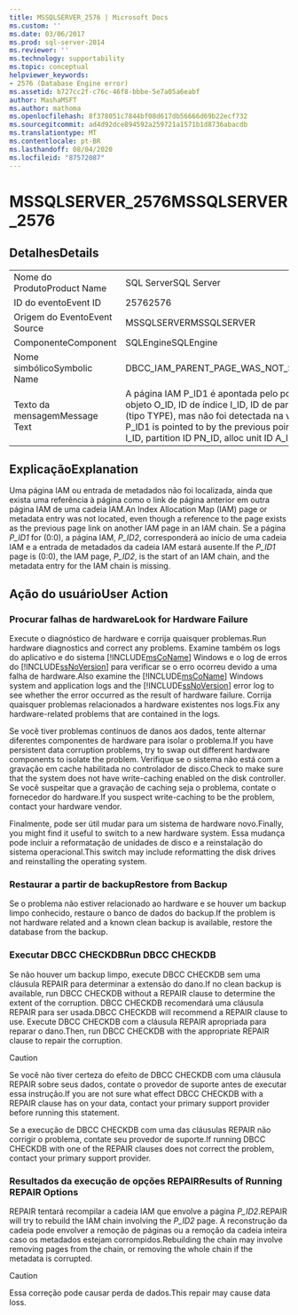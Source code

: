 ```yaml
---
title: MSSQLSERVER_2576 | Microsoft Docs
ms.custom: ''
ms.date: 03/06/2017
ms.prod: sql-server-2014
ms.reviewer: ''
ms.technology: supportability
ms.topic: conceptual
helpviewer_keywords:
- 2576 (Database Engine error)
ms.assetid: b727cc2f-c76c-46f8-bbbe-5e7a05a6eabf
author: MashaMSFT
ms.author: mathoma
ms.openlocfilehash: 8f378051c7844bf08d617db56666d69b22ecf732
ms.sourcegitcommit: ad4d92dce894592a259721a1571b1d8736abacdb
ms.translationtype: MT
ms.contentlocale: pt-BR
ms.lasthandoff: 08/04/2020
ms.locfileid: "87572087"
---
```

# <a name="mssqlserver_2576"></a><span data-ttu-id="643eb-102">MSSQLSERVER_2576</span><span class="sxs-lookup"><span data-stu-id="643eb-102">MSSQLSERVER_2576</span></span>
    
## <a name="details"></a><span data-ttu-id="643eb-103">Detalhes</span><span class="sxs-lookup"><span data-stu-id="643eb-103">Details</span></span>  
  
|||  
|-|-|  
|<span data-ttu-id="643eb-104">Nome do Produto</span><span class="sxs-lookup"><span data-stu-id="643eb-104">Product Name</span></span>|<span data-ttu-id="643eb-105">SQL Server</span><span class="sxs-lookup"><span data-stu-id="643eb-105">SQL Server</span></span>|  
|<span data-ttu-id="643eb-106">ID do evento</span><span class="sxs-lookup"><span data-stu-id="643eb-106">Event ID</span></span>|<span data-ttu-id="643eb-107">2576</span><span class="sxs-lookup"><span data-stu-id="643eb-107">2576</span></span>|  
|<span data-ttu-id="643eb-108">Origem do Evento</span><span class="sxs-lookup"><span data-stu-id="643eb-108">Event Source</span></span>|<span data-ttu-id="643eb-109">MSSQLSERVER</span><span class="sxs-lookup"><span data-stu-id="643eb-109">MSSQLSERVER</span></span>|  
|<span data-ttu-id="643eb-110">Componente</span><span class="sxs-lookup"><span data-stu-id="643eb-110">Component</span></span>|<span data-ttu-id="643eb-111">SQLEngine</span><span class="sxs-lookup"><span data-stu-id="643eb-111">SQLEngine</span></span>|  
|<span data-ttu-id="643eb-112">Nome simbólico</span><span class="sxs-lookup"><span data-stu-id="643eb-112">Symbolic Name</span></span>|<span data-ttu-id="643eb-113">DBCC_IAM_PARENT_PAGE_WAS_NOT_SEEN</span><span class="sxs-lookup"><span data-stu-id="643eb-113">DBCC_IAM_PARENT_PAGE_WAS_NOT_SEEN</span></span>|  
|<span data-ttu-id="643eb-114">Texto da mensagem</span><span class="sxs-lookup"><span data-stu-id="643eb-114">Message Text</span></span>|<span data-ttu-id="643eb-115">A página IAM P_ID1 é apontada pelo ponteiro anterior da página IAM P_ID2 na ID de objeto O_ID, ID de índice I_ID, ID de partição PN_ID, ID de unidade de alocação A_ID (tipo TYPE), mas não foi detectada na varredura.</span><span class="sxs-lookup"><span data-stu-id="643eb-115">The Index Allocation Map (IAM) page P_ID1 is pointed to by the previous pointer of IAM page P_ID2 in object ID O_ID, index ID I_ID, partition ID PN_ID, alloc unit ID A_ID (type TYPE) but was not detected in the scan.</span></span>|  
  
## <a name="explanation"></a><span data-ttu-id="643eb-116">Explicação</span><span class="sxs-lookup"><span data-stu-id="643eb-116">Explanation</span></span>  
 <span data-ttu-id="643eb-117">Uma página IAM ou entrada de metadados não foi localizada, ainda que exista uma referência à página como o link de página anterior em outra página IAM de uma cadeia IAM.</span><span class="sxs-lookup"><span data-stu-id="643eb-117">An Index Allocation Map (IAM) page or metadata entry was not located, even though a reference to the page exists as the previous page link on another IAM page in an IAM chain.</span></span> <span data-ttu-id="643eb-118">Se a página *P_ID1* for (0:0), a página IAM, *P_ID2*, corresponderá ao início de uma cadeia IAM e a entrada de metadados da cadeia IAM estará ausente.</span><span class="sxs-lookup"><span data-stu-id="643eb-118">If the *P_ID1* page is (0:0), the IAM page, *P_ID2*, is the start of an IAM chain, and the metadata entry for the IAM chain is missing.</span></span>  
  
## <a name="user-action"></a><span data-ttu-id="643eb-119">Ação do usuário</span><span class="sxs-lookup"><span data-stu-id="643eb-119">User Action</span></span>  
  
### <a name="look-for-hardware-failure"></a><span data-ttu-id="643eb-120">Procurar falhas de hardware</span><span class="sxs-lookup"><span data-stu-id="643eb-120">Look for Hardware Failure</span></span>  
 <span data-ttu-id="643eb-121">Execute o diagnóstico de hardware e corrija quaisquer problemas.</span><span class="sxs-lookup"><span data-stu-id="643eb-121">Run hardware diagnostics and correct any problems.</span></span> <span data-ttu-id="643eb-122">Examine também os logs do aplicativo e do sistema [!INCLUDE[msCoName](../../includes/msconame-md.md)] Windows e o log de erros do [!INCLUDE[ssNoVersion](../../includes/ssnoversion-md.md)] para verificar se o erro ocorreu devido a uma falha de hardware.</span><span class="sxs-lookup"><span data-stu-id="643eb-122">Also examine the [!INCLUDE[msCoName](../../includes/msconame-md.md)] Windows system and application logs and the [!INCLUDE[ssNoVersion](../../includes/ssnoversion-md.md)] error log to see whether the error occurred as the result of hardware failure.</span></span> <span data-ttu-id="643eb-123">Corrija quaisquer problemas relacionados a hardware existentes nos logs.</span><span class="sxs-lookup"><span data-stu-id="643eb-123">Fix any hardware-related problems that are contained in the logs.</span></span>  
  
 <span data-ttu-id="643eb-124">Se você tiver problemas contínuos de danos aos dados, tente alternar diferentes componentes de hardware para isolar o problema.</span><span class="sxs-lookup"><span data-stu-id="643eb-124">If you have persistent data corruption problems, try to swap out different hardware components to isolate the problem.</span></span> <span data-ttu-id="643eb-125">Verifique se o sistema não está com a gravação em cache habilitada no controlador de disco.</span><span class="sxs-lookup"><span data-stu-id="643eb-125">Check to make sure that the system does not have write-caching enabled on the disk controller.</span></span> <span data-ttu-id="643eb-126">Se você suspeitar que a gravação de caching seja o problema, contate o fornecedor do hardware.</span><span class="sxs-lookup"><span data-stu-id="643eb-126">If you suspect write-caching to be the problem, contact your hardware vendor.</span></span>  
  
 <span data-ttu-id="643eb-127">Finalmente, pode ser útil mudar para um sistema de hardware novo.</span><span class="sxs-lookup"><span data-stu-id="643eb-127">Finally, you might find it useful to switch to a new hardware system.</span></span> <span data-ttu-id="643eb-128">Essa mudança pode incluir a reformatação de unidades de disco e a reinstalação do sistema operacional.</span><span class="sxs-lookup"><span data-stu-id="643eb-128">This switch may include reformatting the disk drives and reinstalling the operating system.</span></span>  
  
### <a name="restore-from-backup"></a><span data-ttu-id="643eb-129">Restaurar a partir de backup</span><span class="sxs-lookup"><span data-stu-id="643eb-129">Restore from Backup</span></span>  
 <span data-ttu-id="643eb-130">Se o problema não estiver relacionado ao hardware e se houver um backup limpo conhecido, restaure o banco de dados do backup.</span><span class="sxs-lookup"><span data-stu-id="643eb-130">If the problem is not hardware related and a known clean backup is available, restore the database from the backup.</span></span>  
  
### <a name="run-dbcc-checkdb"></a><span data-ttu-id="643eb-131">Executar DBCC CHECKDB</span><span class="sxs-lookup"><span data-stu-id="643eb-131">Run DBCC CHECKDB</span></span>  
 <span data-ttu-id="643eb-132">Se não houver um backup limpo, execute DBCC CHECKDB sem uma cláusula REPAIR para determinar a extensão do dano.</span><span class="sxs-lookup"><span data-stu-id="643eb-132">If no clean backup is available, run DBCC CHECKDB without a REPAIR clause to determine the extent of the corruption.</span></span> <span data-ttu-id="643eb-133">DBCC CHECKDB recomendará uma cláusula REPAIR para ser usada.</span><span class="sxs-lookup"><span data-stu-id="643eb-133">DBCC CHECKDB will recommend a REPAIR clause to use.</span></span> <span data-ttu-id="643eb-134">Execute DBCC CHECKDB com a cláusula REPAIR apropriada para reparar o dano.</span><span class="sxs-lookup"><span data-stu-id="643eb-134">Then, run DBCC CHECKDB with the appropriate REPAIR clause to repair the corruption.</span></span>  
  
> [!CAUTION]  
>  <span data-ttu-id="643eb-135">Se você não tiver certeza do efeito de DBCC CHECKDB com uma cláusula REPAIR sobre seus dados, contate o provedor de suporte antes de executar essa instrução.</span><span class="sxs-lookup"><span data-stu-id="643eb-135">If you are not sure what effect DBCC CHECKDB with a REPAIR clause has on your data, contact your primary support provider before running this statement.</span></span>  
  
 <span data-ttu-id="643eb-136">Se a execução de DBCC CHECKDB com uma das cláusulas REPAIR não corrigir o problema, contate seu provedor de suporte.</span><span class="sxs-lookup"><span data-stu-id="643eb-136">If running DBCC CHECKDB with one of the REPAIR clauses does not correct the problem, contact your primary support provider.</span></span>  
  
### <a name="results-of-running-repair-options"></a><span data-ttu-id="643eb-137">Resultados da execução de opções REPAIR</span><span class="sxs-lookup"><span data-stu-id="643eb-137">Results of Running REPAIR Options</span></span>  
 <span data-ttu-id="643eb-138">REPAIR tentará recompilar a cadeia IAM que envolve a página *P_ID2*.</span><span class="sxs-lookup"><span data-stu-id="643eb-138">REPAIR will try to rebuild the IAM chain involving the *P_ID2* page.</span></span> <span data-ttu-id="643eb-139">A reconstrução da cadeia pode envolver a remoção de páginas ou a remoção da cadeia inteira caso os metadados estejam corrompidos.</span><span class="sxs-lookup"><span data-stu-id="643eb-139">Rebuilding the chain may involve removing pages from the chain, or removing the whole chain if the metadata is corrupted.</span></span>  
  
> [!CAUTION]  
>  <span data-ttu-id="643eb-140">Essa correção pode causar perda de dados.</span><span class="sxs-lookup"><span data-stu-id="643eb-140">This repair may cause data loss.</span></span>  
  
  
